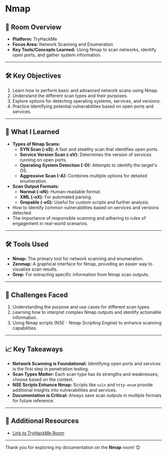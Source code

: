 # Nmap

## 🌟 Room Overview
- **Platform:** TryHackMe
- **Focus Area:** Network Scanning and Enumeration
- **Key Tools/Concepts Learned:** Using Nmap to scan networks, identify open ports, and gather system information.

---

## 🛠 Key Objectives
1. Learn how to perform basic and advanced network scans using Nmap.
2. Understand the different scan types and their purposes.
3. Explore options for detecting operating systems, services, and versions.
4. Practice identifying potential vulnerabilities based on open ports and services.

---

## 📘 What I Learned
- **Types of Nmap Scans:**
  - **SYN Scan (-sS):** A fast and stealthy scan that identifies open ports.
  - **Service Version Scan (-sV):** Determines the version of services running on open ports.
  - **Operating System Detection (-O):** Attempts to identify the target's OS.
  - **Aggressive Scan (-A):** Combines multiple options for detailed enumeration.
- **Scan Output Formats:**
  - **Normal (-oN):** Human-readable format.
  - **XML (-oX):** For automated parsing.
  - **Grepable (-oG):** Useful for custom scripts and further analysis.
- How to identify common vulnerabilities based on services and versions detected.
- The importance of responsible scanning and adhering to rules of engagement in real-world scenarios.

---

## 🛠 Tools Used
- **Nmap:** The primary tool for network scanning and enumeration.
- **Zenmap:** A graphical interface for Nmap, providing an easier way to visualize scan results.
- **Grep:** For extracting specific information from Nmap scan outputs.

---

## 🧠 Challenges Faced
1. Understanding the purpose and use cases for different scan types.
2. Learning how to interpret complex Nmap outputs and identify actionable information.
3. Using Nmap scripts (NSE - Nmap Scripting Engine) to enhance scanning capabilities.

---

## 📈 Key Takeaways
- **Network Scanning is Foundational:** Identifying open ports and services is the first step in penetration testing.
- **Scan Types Matter:** Each scan type has its strengths and weaknesses; choose based on the context.
- **NSE Scripts Enhance Nmap:** Scripts like `vuln` and `http-enum` provide additional insights into vulnerabilities and services.
- **Documentation is Critical:** Always save scan outputs in multiple formats for future reference.

---

## 🔗 Additional Resources
- [Link to TryHackMe Room](https://tryhackme.com/room/nmap)

---

Thank you for exploring my documentation on the **Nmap** room! 😊
